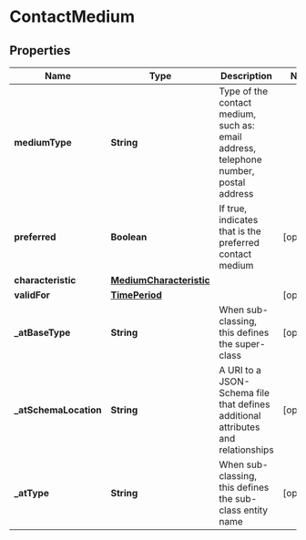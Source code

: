 # ContactMedium

## Properties
Name | Type | Description | Notes
------------ | ------------- | ------------- | -------------
**mediumType** | **String** | Type of the contact medium, such as: email address, telephone number, postal address | 
**preferred** | **Boolean** | If true, indicates that is the preferred contact medium |  [optional]
**characteristic** | [**MediumCharacteristic**](MediumCharacteristic.md) |  | 
**validFor** | [**TimePeriod**](TimePeriod.md) |  |  [optional]
**_atBaseType** | **String** | When sub-classing, this defines the super-class |  [optional]
**_atSchemaLocation** | **String** | A URI to a JSON-Schema file that defines additional attributes and relationships |  [optional]
**_atType** | **String** | When sub-classing, this defines the sub-class entity name |  [optional]
